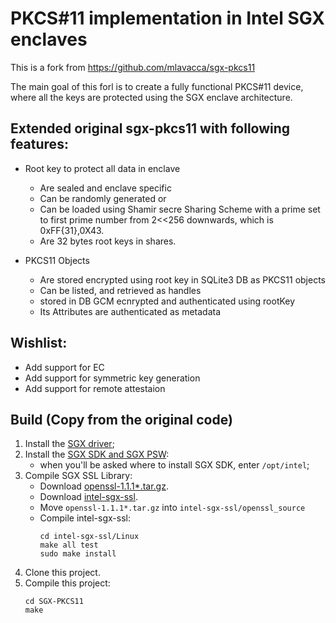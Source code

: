 # PKCS#11 implementation in Intel SGX enclaves

This is a fork from https://github.com/mlavacca/sgx-pkcs11

The main goal of this forl is to create a fully functional
PKCS#11 device, where all the keys are protected using
the SGX enclave architecture.



## Extended original sgx-pkcs11 with following features:
  * Root key to protect all data in enclave
     * Are sealed and enclave specific
     * Can be randomly generated or
     * Can be loaded using Shamir secre Sharing Scheme with a prime
       set to first prime number from 2<<256 downwards, which is 0xFF{31},0X43.
     * Are 32 bytes root keys in shares.

  * PKCS11 Objects
     * Are stored encrypted using root key  in SQLite3 DB as PKCS11 objects
     * Can be listed, and retrieved as handles
     * stored in DB GCM ecnrypted and authenticated using rootKey
     * Its Attributes are authenticated as metadata

## Wishlist:
  * Add support for EC
  * Add support for symmetric key generation
  * Add support for remote attestaion


## Build (Copy from the original code)
1. Install the [SGX driver](https://github.com/intel/linux-sgx-driver);
2. Install the [SGX SDK and SGX PSW](https://github.com/intel/linux-sgx):
    * when you'll be asked where to install SGX SDK, enter `/opt/intel`;
3. Compile SGX SSL Library:
   * Download [openssl-1.1.1*.tar.gz](https://www.openssl.org/source/openssl-1.1.1c.tar.gz).
   * Download [intel-sgx-ssl](https://github.com/intel/intel-sgx-ssl).
   * Move `openssl-1.1.1*.tar.gz` into `intel-sgx-ssl/openssl_source`
   * Compile intel-sgx-ssl:
        ```
        cd intel-sgx-ssl/Linux
        make all test
        sudo make install
        ```
4.  Clone this project.
5.  Compile this project:
    ```
    cd SGX-PKCS11
    make
    ```
